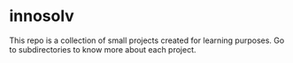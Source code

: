 # innosolv
This repo is a collection of small projects created for learning purposes. Go to subdirectories to know more about each project. 
